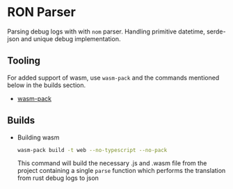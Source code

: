 # RON Parser

Parsing debug logs with with `nom` parser. Handling primitive datetime,
serde-json and unique debug implementation.

## Tooling

For added support of wasm, use `wasm-pack` and the commands mentioned below in
the builds section.

- [wasm-pack](https://rustwasm.github.io/wasm-pack/installer/)

## Builds

- Building wasm

  ```bash
  wasm-pack build -t web --no-typescript --no-pack
  ```

  This command will build the necessary .js and .wasm file from the project
  containing a single `parse` function which performs the
  translation from rust debug logs to json
